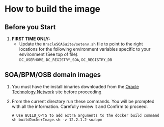 How to build the image
======================
Before you Start
----------------
1. **FIRST TIME ONLY:**
   - Update the `OracleSOASuite/setenv.sh` file to point
     to the right locations for the following environment variables
     specific to your environment (See top of file):    
     `DC_USERHOME`, `DC_REGISTRY_SOA`, `DC_REGISTRY_DB`    

SOA/BPM/OSB domain images
-------------------------
1. You must have the install binaries downloaded from the
   [Oracle Technology Network](http://www.oracle.com/technetwork/middleware/soasuite/downloads/index.html) site before proceeding. 
2. From the current directory run these commands. You will 
   be prompted with all the information. Carefully review 
   it and Confirm to proceed. 

       # Use BUILD_OPTS to add extra arguments to the docker build command
       sh buildDockerImage.sh -v 12.2.1.2-soabpm
